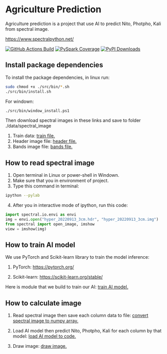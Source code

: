 # Agriculture Prediction

Agriculture prediction is a project that use AI to predict Nito, Photpho, Kali from spectral image.

<https://www.spectralpython.net/>

[![GitHub Actions Build](https://github.com/apache/spark/actions/workflows/build_main.yml/badge.svg)](https://github.com/apache/spark/actions/workflows/build_main.yml)
[![PySpark Coverage](https://codecov.io/gh/apache/spark/branch/master/graph/badge.svg)](https://codecov.io/gh/apache/spark)
[![PyPI Downloads](https://static.pepy.tech/personalized-badge/pyspark?period=month&units=international_system&left_color=black&right_color=orange&left_text=PyPI%20downloads)](https://pypi.org/project/pyspark/)


## Install package dependencies

To install the package dependencies, in linux run:

```bash
sudo chmod +x ./src/bin/*.sh
./src/bin/install.sh
```

For windown:

```bash
./src/bin/window_install.ps1
```

Then download spectral images in these links and save to folder ./data/spectral_image
1) Train data: [train file.](https://docs.google.com/spreadsheets/d/10Wp1fz59lR28xio-lvEcxIZ8OE09b267/edit?usp=sharing&ouid=101687776546423364812&rtpof=true&sd=true)
2) Header image file: [header file.](https://drive.google.com/file/d/1-FeYM1thYKsi6yO2wcq_kHSVfwjpz9ki/view?usp=sharing)
3) Bands image file: [bands file.]()

## How to read spectral image
1) Open terminal in Linux or power-shell in Windown.
2) Make sure that you in environment of project.
3) Type this command in terminal:

```bash
ipython --pylab
```
4) After you in interactive mode of ipython, run this code:
```python
import spectral.io.envi as envi
img = envi.open("hyper_20220913_3cm.hdr", "hyper_20220913_3cm.img")
from spectral import open_image, imshow
view = imshow(img)
```

## How to train AI model

We use PyTorch and Scikit-learn library to train the model inference: 
1) PyTorch: <https://pytorch.org/>

2) Scikit-learn: <https://scikit-learn.org/stable/>

Here is module that we build to train our AI: [train AI model.](https://github.com/Hieucaohd/agriculture-prediction/blob/main/AI/common/read_spectral_common.py)



## How to calculate image

1) Read spectral image then save each column data to file: [convert spectral image to numpy array.](https://github.com/Hieucaohd/agriculture-prediction/blob/main/src/convert_img_to_np.ipynb)

2) Load AI model then predict Nito, Photpho, Kali for each column by that model: [load AI model to code.](https://github.com/Hieucaohd/agriculture-prediction/blob/main/src/bulk_calculate.ipynb)

3) Draw image: [draw image.](https://github.com/Hieucaohd/agriculture-prediction/blob/main/src/draw_img.ipynb)


